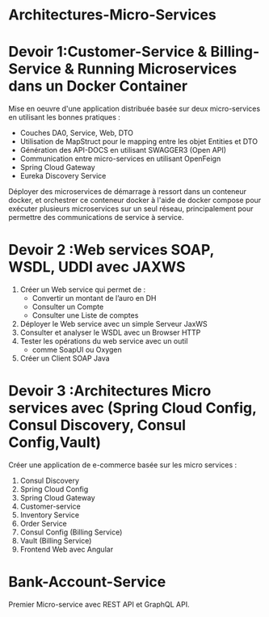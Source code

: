 # Architectures-Micro-Services
# Devoir 1:Customer-Service & Billing-Service & Running Microservices dans un Docker Container
Mise en oeuvre d'une application distribuée basée sur deux micro-services en utilisant les bonnes pratiques  :
  - Couches DA0, Service, Web, DTO
  - Utilisation de MapStruct pour le mapping entre les objet Entities et DTO
  - Génération des API-DOCS en utilisant SWAGGER3 (Open API)
  - Communication entre micro-services en utilisant OpenFeign
  - Spring Cloud Gateway
  - Eureka Discovery Service
  
Déployer des microservices de démarrage à ressort dans un conteneur docker, et orchestrer ce conteneur docker à l'aide de docker compose pour exécuter plusieurs microservices sur un seul réseau, principalement pour permettre des communications de service à service.
# Devoir 2 :Web services SOAP, WSDL, UDDI avec JAXWS
1. Créer un Web service qui permet de : 
    - Convertir un montant de l’auro en DH
    - Consulter un Compte
    - Consulter une Liste de comptes
2. Déployer le Web service avec un simple Serveur JaxWS
3. Consulter et analyser le WSDL avec un Browser HTTP
4. Tester les opérations du web service avec un outil
   - comme SoapUI ou Oxygen
5. Créer un Client SOAP Java
# Devoir 3 :Architectures Micro services avec (Spring Cloud Config, Consul Discovery, Consul Config,Vault)
Créer une application de e-commerce basée sur les micro services :
1. Consul Discovery
2. Spring Cloud Config
3. Spring Cloud Gateway
4. Customer-service
5. Inventory Service
6. Order Service
7. Consul Config (Billing Service)
8. Vault (Billing Service)
9. Frontend Web avec Angular
# Bank-Account-Service
Premier Micro-service avec REST API et GraphQL API.
